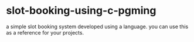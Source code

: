 # slot-booking-using-c-pgming
a simple  slot booking system developed using a language. you can use this as a reference for your projects.
